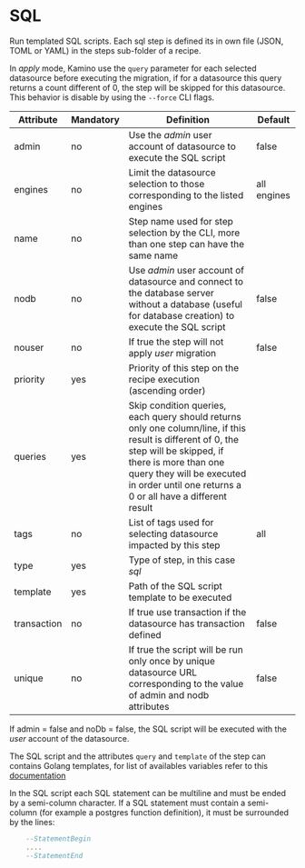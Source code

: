 # SQL

Run templated SQL scripts. Each sql step is defined its in own file (JSON, TOML or YAML) in the steps sub-folder of a recipe. 

In _apply_ mode, Kamino use the `query` parameter for each selected datasource before executing the migration, if for a datasource this query returns a count different of 0, the step will be skipped for this datasource. This behavior is disable by using the `--force` CLI flags.


Attribute     | Mandatory | Definition | Default
--------------|----------------|------------|-----
admin         | no  | Use the _admin_ user account of datasource to execute the SQL script | false
engines       | no  | Limit the datasource selection to those corresponding to the listed engines | all engines
name          | no  | Step name used for step selection by the CLI, more than one step can have the same name
nodb          | no  | Use _admin_ user account of datasource and connect to the database server without a database (useful for database creation) to execute the SQL script | false 
nouser        | no  | If true the step will not apply _user_ migration | false 
priority      | yes | Priority of this step on the recipe execution (ascending order)
queries       | yes | Skip condition queries, each query should returns only one column/line, if this result is different of 0, the step will be skipped, if there is more than one query they will be executed in order until one returns a 0 or all have a different result
tags          | no  | List of tags used for selecting datasource impacted by this step | all
type          | yes | Type of step, in this case _sql_
template      | yes | Path of the SQL script template to be executed
transaction   | no  | If true use transaction if the datasource has transaction defined |false
unique        | no  | If true the script will be run only once by unique datasource URL corresponding to the value of admin and nodb attributes|false

If admin = false and noDb = false, the SQL script will be executed with the _user_ account of the datasource.

The SQL script and the attributes `query` and `template` of the step can contains Golang templates, for list of availables variables refer to this [documentation](/doc/template.md)

In the SQL script each SQL statement can be multiline and must be ended by a semi-column character. If a SQL statement must contain a semi-column (for example a postgres function definition), it must be surrounded by the lines:
```SQL
    --StatementBegin
    ....
    --StatementEnd
```